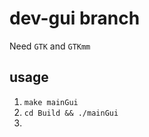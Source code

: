 # dev-gui branch 

Need `GTK` and `GTKmm`


## usage 

1. `make mainGui`
2. `cd Build && ./mainGui`
3. 

